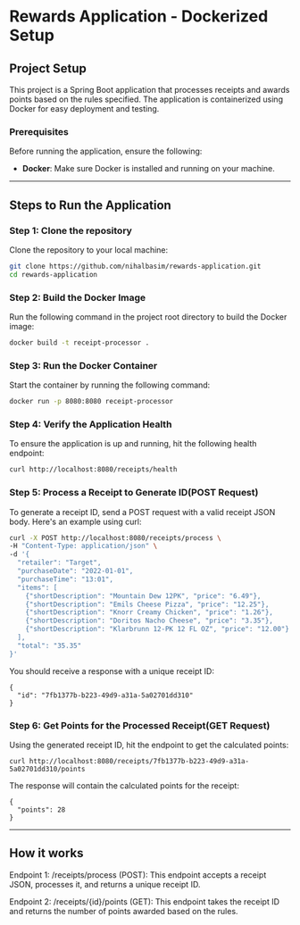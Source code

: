 # Rewards Application - Dockerized Setup

## Project Setup

This project is a Spring Boot application that processes receipts and awards points based on the rules specified. The application is containerized using Docker for easy deployment and testing.

### **Prerequisites**
Before running the application, ensure the following:

- **Docker**: Make sure Docker is installed and running on your machine.

---

##  Steps to Run the Application

### **Step 1: Clone the repository**

Clone the repository to your local machine:

```bash
git clone https://github.com/nihalbasim/rewards-application.git
cd rewards-application
```

### Step 2: Build the Docker Image
Run the following command in the project root directory to build the Docker image:
```bash
docker build -t receipt-processor .
```

### Step 3: Run the Docker Container
Start the container by running the following command:
```bash
docker run -p 8080:8080 receipt-processor
```

### Step 4: Verify the Application Health
To ensure the application is up and running, hit the following health endpoint:
```bash
curl http://localhost:8080/receipts/health
```

### Step 5: Process a Receipt to Generate ID(POST Request)
To generate a receipt ID, send a POST request with a valid receipt JSON body. Here's an example using curl:
```bash
curl -X POST http://localhost:8080/receipts/process \
-H "Content-Type: application/json" \
-d '{
  "retailer": "Target",
  "purchaseDate": "2022-01-01",
  "purchaseTime": "13:01",
  "items": [
    {"shortDescription": "Mountain Dew 12PK", "price": "6.49"},
    {"shortDescription": "Emils Cheese Pizza", "price": "12.25"},
    {"shortDescription": "Knorr Creamy Chicken", "price": "1.26"},
    {"shortDescription": "Doritos Nacho Cheese", "price": "3.35"},
    {"shortDescription": "Klarbrunn 12-PK 12 FL OZ", "price": "12.00"}
  ],
  "total": "35.35"
}'
```
You should receive a response with a unique receipt ID:
```
{
  "id": "7fb1377b-b223-49d9-a31a-5a02701dd310"
}
```
### Step 6: Get Points for the Processed Receipt(GET Request)
Using the generated receipt ID, hit the endpoint to get the calculated points:
```
curl http://localhost:8080/receipts/7fb1377b-b223-49d9-a31a-5a02701dd310/points
```
The response will contain the calculated points for the receipt:
```
{
  "points": 28
}
```

---
## How it works
Endpoint 1: /receipts/process (POST):
This endpoint accepts a receipt JSON, processes it, and returns a unique receipt ID.

Endpoint 2: /receipts/{id}/points (GET):
This endpoint takes the receipt ID and returns the number of points awarded based on the rules.


